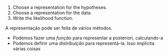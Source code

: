 1. Choose a representation for the hypotheses.
2. Choose a representation for the data.
3. Write the likelihood function.

A representação pode ser feita de vários métodos.
- Podemos fazer uma *função* para representar a posteriori, calculando-a
- Podemos definir uma *distribuição* para representá-la. Isso implicita várias coisas
